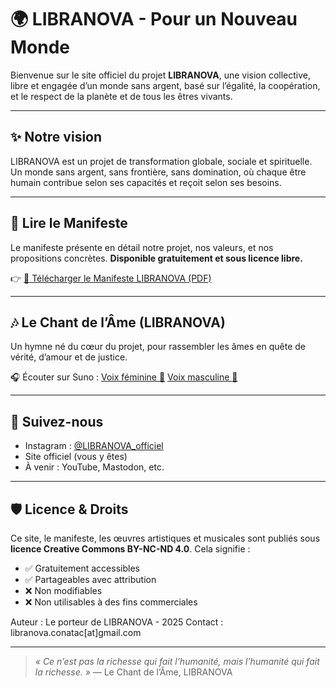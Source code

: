 # 🌍 LIBRANOVA - Pour un Nouveau Monde

Bienvenue sur le site officiel du projet **LIBRANOVA**, une vision collective, libre et engagée d’un monde sans argent, basé sur l’égalité, la coopération, et le respect de la planète et de tous les êtres vivants.

---

## ✨ Notre vision

LIBRANOVA est un projet de transformation globale, sociale et spirituelle. 
Un monde sans argent, sans frontière, sans domination, où chaque être humain contribue selon ses capacités et reçoit selon ses besoins.

---

## 📄 Lire le Manifeste

Le manifeste présente en détail notre projet, nos valeurs, et nos propositions concrètes. 
**Disponible gratuitement et sous licence libre.**

👉 [📘 Télécharger le Manifeste LIBRANOVA (PDF)](./Manifeste_LIBRANOVA.pdf)

---

## 🎶 Le Chant de l’Âme (LIBRANOVA)

Un hymne né du cœur du projet, pour rassembler les âmes en quête de vérité, d’amour et de justice.

🎧 Écouter sur Suno : 
[Voix féminine 🌺](https://suno.com/s/5UzlLNg5AmGpE86B) 
[Voix masculine 🌿](https://suno.com/s/KJzGfcuXyC4AY9ti)

---

## 📱 Suivez-nous

- Instagram : [@LIBRANOVA_officiel](https://instagram.com/LIBRANOVA_officiel)
- Site officiel (vous y êtes)
- À venir : YouTube, Mastodon, etc.

---

## 🛡️ Licence & Droits

Ce site, le manifeste, les œuvres artistiques et musicales sont publiés sous **licence Creative Commons BY-NC-ND 4.0**. 
Cela signifie :

- ✅ Gratuitement accessibles
- ✅ Partageables avec attribution
- ❌ Non modifiables
- ❌ Non utilisables à des fins commerciales

Auteur : Le porteur de LIBRANOVA - 2025 
Contact : libranova.conatac[at]gmail.com

---

> _« Ce n’est pas la richesse qui fait l’humanité, mais l’humanité qui fait la richesse. »_ 
> — Le Chant de l’Âme, LIBRANOVA
